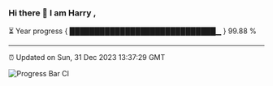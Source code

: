 ### Hi there 👋 I am Harry , 

⏳ Year progress { █████████████████████████████▁ } 99.88 %

---

⏰ Updated on Sun, 31 Dec 2023 13:37:29 GMT

![Progress Bar CI](https://github.com/duykhang68/duykhang68/workflows/Progress%20Bar%20CI/badge.svg)
